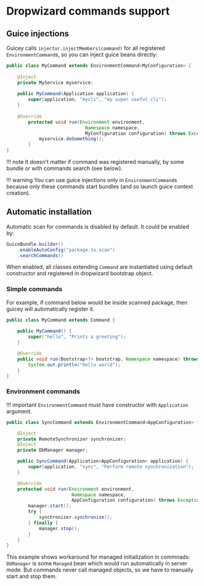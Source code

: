 # Dropwizard commands support

## Guice injections

Guicey calls `injector.injectMembers(command)` for all registered `EnvironmentCommand`s, so you can inject guice beans directly:

```java
public class MyCommand extends EnvironmentCommand<MyConfiguration> {
    
    @Inject
    private MyService myservice;
    
    public MyCommand(Application application) {
        super(application, "mycli", "my super useful cli");
    }
    
    @Override
        protected void run(Environment environment, 
                             Namespace namespace, 
                             MyConfiguration configuration) throws Exception { 
            myservice.doSomething();        
        }
}
```
 
!!! note 
    It doesn't matter if command was registered manually, by some bundle or with commands search (see below).

!!! warning
    You can use guice injections only in `EnvironmentCommand`s because only these commands start bundles (and so launch guice context creation).

## Automatic installation

Automatic scan for commands is disabled by default. It could be enabled by: 

```java
GuiceBundle.builder()
    .enableAutoConfig("package.to.scan")
    .searchCommands()
``` 

When enabled, all classes extending `Command` are instantiated using default constructor and registered in dropwizard bootstrap object. 

### Simple commands

For example, if command below would be inside scanned package, then guicey will automatically register it.

```java
public class MyCommand extends Command {
    
    public MyCommand() {
        super("hello", "Prints a greeting");
    }

    @Override
    public void run(Bootstrap<?> bootstrap, Namespace namespace) throws Exception {
        System.out.println("Hello world");
    }
}
```

### Environment commands

!!! important
    `EnvironmentCommand` must have constructor with `Application` argument.

```java
public class SyncCommand extends EnvironmentCommand<AppConfiguration> {

    @Inject
    private RemoteSynchronizer synchronizer;
    @Inject
    private DbManager manager;

    public SyncCommand(Application<AppConfiguration> application) {
        super(application, "sync", "Perform remote synchronization");
    }

    @Override
    protected void run(Environment environment, 
                        Namespace namespace, 
                        AppConfiguration configuration) throws Exception {
        manager.start();
        try {
            synchronizer.synchronize();
        } finally {
            manager.stop();
        }
    }
}
```

This example shows workaround for managed initialization in commnads: `DbManager` is some `Managed` bean which would run automatically 
in server mode. But commands never call managed objects, so we have to manually start and stop them.